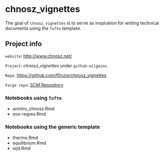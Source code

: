 
<!-- README.md is generated from README.Rmd. Please edit that file -->
chnosz\_vignettes
=================

The goal of `chnosz_vignettes` is to serve as inspiration for writing technical documents using the `Tufte` template.

Project info
------------

`website`: <http://www.chnosz.net/>

`Project`: *chnosz\_vignettes* under `github-oilgains`.

`Repo`: <https://github.com/f0nzie/chnosz_vignettes>

`Forge repo`: [SCM Repository](https://r-forge.r-project.org/scm/viewvc.php/pkg/CHNOSZ/vignettes/?root=chnosz&sortdir=down)

### Notebooks using `Tufte`

-   anintro\_chnosz.Rmd
-   eos-regres.Rmd

### Notebooks using the generic template

-   thermo.Rmd
-   equilibrium.Rmd
-   wjd.Rmd
